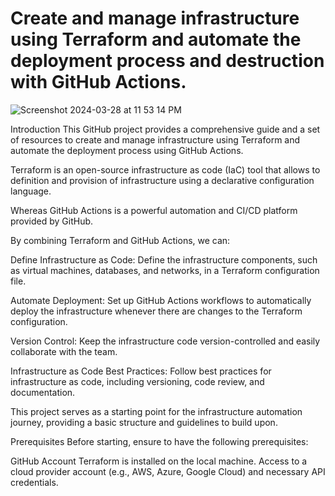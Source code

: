 # Create and manage infrastructure using Terraform and automate the deployment process and destruction with GitHub Actions.

![Screenshot 2024-03-28 at 11 53 14 PM](https://github.com/Jha16Pooja/vpc-terraform-github-actions/assets/155782646/7bbadc74-a3f7-442a-9ec3-84c9a7ab9f8e)


Introduction
This GitHub project provides a comprehensive guide and a set of resources to create and manage infrastructure using Terraform and automate the deployment process using GitHub Actions.

Terraform is an open-source infrastructure as code (IaC) tool that allows to definition and provision of infrastructure using a declarative configuration language.

Whereas GitHub Actions is a powerful automation and CI/CD platform provided by GitHub.

By combining Terraform and GitHub Actions, we can:

Define Infrastructure as Code: Define the infrastructure components, such as virtual machines, databases, and networks, in a Terraform configuration file.

Automate Deployment: Set up GitHub Actions workflows to automatically deploy the infrastructure whenever there are changes to the Terraform configuration.

Version Control: Keep the infrastructure code version-controlled and easily collaborate with the team.

Infrastructure as Code Best Practices: Follow best practices for infrastructure as code, including versioning, code review, and documentation.

This project serves as a starting point for the infrastructure automation journey, providing a basic structure and guidelines to build upon.

Prerequisites
Before starting, ensure to have the following prerequisites:

GitHub Account
Terraform is installed on the local machine.
Access to a cloud provider account (e.g., AWS, Azure, Google Cloud) and necessary API credentials.
